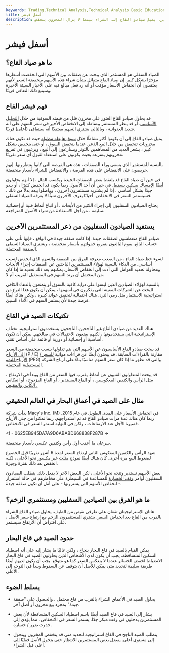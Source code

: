 ```yaml
---
keywords: Trading,Technical Analysis,Technical Analysis Basic Education
title: أسفل فيشر
description: الصياد السفلي هو المستثمر الذي يبحث عن الصفقات بين الأسهم التي انخفضت أسعارها بشكل كبير. يميل صيادو القاع إلى الشراء بينما لا يزال المخزون ينخفض.
---
```


# أسفل فيشر
## ما هو صياد القاع؟

الصياد السفلي هو المستثمر الذي يبحث عن صفقات بين الأسهم التي انخفضت أسعارها مؤخرًا بشكل كبير. إن صياد القاع متفائل بشأن شراء هذه الأسهم منخفضة السعر لأنهم يعتقدون أن انخفاض الأسعار مؤقت أو أنه رد فعل مبالغ فيه على الأخبار السيئة الأخيرة وسيتبع ذلك التعافي قريبًا.

## فهم فيشر القاع

قد يحاول صيادو القاع العثور على مخزون قلل من قيمته السوقية من خلال [التحليل](/fundamentalanalysis) [الأساسي](/fundamentalanalysis). أو قد ينظر المستثمر ببساطة إلى الانخفاض الأخير في سعر السهم على أنه شديد العدوانية ، وبالتالي يشتري السهم معتقدًا أنه سيتعافى (أعلى) قريبًا.

يميل صيادو القاع إلى أن يكونوا أكثر نشاطًا خلال [سوق هابطة مطولة](/bearmarket) حيث قد تكون هناك مخزونات تنخفض من خلال البيع الذعر. عندما ينخفض السوق ، أو حتى ينخفض بشكل كبير ، يشعر العديد من المساهمين بالتوتر ويسارعون إلى البيع ، ويرغبون في تفريغ مخزونهم بسرعة بحيث يكونون على استعداد لقبول أي سعر تقريبًا.

بالنسبة للمستثمر الذي يسعى وراء الصفقات ، هذه هي الفرصة التي كانوا ينتظرونها. إنهم حريصون على الانقضاض على هذه الفرصة ، والانقضاض للشراء بأسعار منخفضة.

في حين أن صياد القاع قد يلتقط بعض الصفقات الجيدة ويكسب المال ، إلا أنهم يحاولون أيضًا [الإمساك بسكين يسقط](/fallingknife). في حين أن أحد الأصول ربما يكون قد انخفض كثيرًا ، أو يبدو جيدًا بشكل أساسي ، إذا لم يشتريه مستثمرون آخرون ، وواصلوا بيعه بدلاً من ذلك ، فسيستمر السعر في الانخفاض. أحيانًا يعرف الآخرون شيئًا لا يعرفه الصياد السفلي.

يحتاج الصيادون السفليون إلى إجراء الكثير من الأبحاث ، أو اتباع أنماط فنية أو إحصائية سليمة ، من أجل الاستفادة من شراء الأصول المتراجعة.

## يستفيد الصيادون السفليون من ذعر المستثمرين الآخرين

صيادو القاع متعطشون لصفقات جيدة. إذا كانت صفقة جيدة في الواقع ، فإنها تأتي على حساب البائع. يقوم البائعون بتفريغ حمولتهم بأسعار منخفضة ، ويشتري الصياد السفلي الصفقة المحتملة.

لسوء حظ صياد القاع ، من الصعب معرفة الفرق بين الصفقة والسهم الذي انخفض لسبب أساسي. من الذكاء بالنسبة لهؤلاء المستثمرين الباحثين عن الصفقات إجراء الأبحاث ومحاولة تحديد العوامل التي أدت إلى انخفاض الأسعار. يمكنهم بعد ذلك تحديد ما إذا كان من المحتمل أن يرتد السهم في المستقبل القريب أم لا.

بالنسبة لهؤلاء الصيادين الذين ليسوا على دراية كافية بالسوق أو يتمتعون بالدهاء الكافي للبحث عن الشركات المعينة التي يفكرون في أسهمها ، يمكن أن يكون هذا النوع من استراتيجية الاستثمار مثل رمي النرد. هناك احتمالية لتحقيق عوائد كبيرة ، ولكن هناك أيضًا فرصة جيدة لأن يستمر السهم في الأداء السيئ.

## تكتيكات الصيد في القاع

هناك العديد من صيادي القاع غير الناجحين. الناجحون يستخدمون استراتيجية. تختلف الإستراتيجية التي يستخدمونها ، لكنهم يضعون الاحتمالات في صالحهم. يمكن أن تكون أساسية أو إحصائية أو دورية أو قائمة على أساس تقني.

قد يبحث صيادو القاع الأساسيون عن الأسهم التي يتم تداولها بنسب منخفضة [من السعر إلى الأرباح](/price-earningsratio) (P / E) مقارنة بالقراءات السابقة. قد يبحثون أيضًا عن قراءات مواتية [للسعر / الأرباح للنمو](/pegratio) (PEG) والتي قد تظهر ما إذا كان سعر السهم مناسبًا بناءً على أرباح الشركة المستقبلية المحتملة.

قد يبحث المتداولون الفنيون عن أنماط يقترب فيها السعر من القاع ويبدأ في الارتفاع ، مثل الرأس والكتفين المعكوسين ، أو [القاع](/roundingbottom) المستدير ، أو القاع المزدوج ، أو انعكاس [الكأس والمقبض .](/cupandhandle)

## مثال على الصيد في أعماق البحار في العالم الحقيقي

بدأت شركة Macy's Inc. (M) في انخفاض الأسعار على المدى الطويل في عام 2015. ربما كان هناك عدة مرات صيادو القاع قد تم استدراجهم. ربما تمكنوا من جني الأرباح قصيرة الأجل عند الارتفاعات ، ولكن في النهاية استمر السعر في الانخفاض.

<! - 0625EB945DA7A9D6ABABD668838F287B ->

سرعان ما أعقب أول رأس وكتفين عكسي بأسعار منخفضة.

شهد الرأس والكتفين المعكوس الثاني ارتفاع السعر لمدة 6 أشهر تقريبًا قبل الخضوع لضغوط البيع مرة أخرى. كان هناك أيضًا نموذج [مثلث](/triangle) غير مكسور نحو الأعلى ، لكنه انخفض بعد ذلك بفترة وجيزة.

بعض الأسهم تستدير وتتجه نحو الأعلى ، لكن البعض الآخر لا يفعل ذلك. يتطلب الصيادون السفليون أوامر [وقف الخسارة](/stop-lossorder) للمساعدة في السيطرة على مخاطرهم في حالة استمرار انخفاض الأسهم التي يشترونها - على أمل أن تكون صفقة جيدة -.

## ما هو الفرق بين الصيادين السفليين ومستثمري الزخم؟

هاتان الإستراتيجيتان تقعان على طرفي نقيض من الطيف. يحاول صيادو القاع الشراء بالقرب من القاع بعد انخفاض السعر. يشتري [المستثمرون الزخم](/momentum_investing) مع ارتفاع سعر الأصل ، على افتراض أن الارتفاع سيستمر.

## حدود الصيد في قاع البحار

يمكن القيام بالصيد في قاع البحار بنجاح ، ولكن غالبًا ما يشار إليه على أنه اصطياد السكين المتساقطة. يجب أن يكون لدى الأشخاص الذين يحاولون الصيد في قاع البحار الانضباط لخفض الخسائر عندما لا ينعكس السعر كما هو متوقع. يجب أن يكون لديهم أيضًا طريقة سليمة لتحديد متى يمكن للأصل أن يتوقف عن السقوط ويبدأ في التوجه إلى الأعلى.

## يسلط الضوء

- يحاول الصيد في الأعماق الشراء بالقرب من قاع محتمل ، والحصول على "صفقة جيدة" بمجرد بيع مخزون أو أصل آخر.

- يشار إلى الصيد في قاع الصيد أيضًا باسم اصطياد السكين المتساقطة لأن بعض المستثمرين يدخلون في وقت مبكر جدًا. يستمر السعر في الانخفاض ، مما يؤدي إلى حدوث ضرر / خسارة.

- يتطلب الصيد الناجح في القاع استراتيجية لتحديد متى قد ينخفض المخزون ويتحول إلى مستوى أعلى. يفضل بعض المستثمرين الانتظار حتى يتحول الأصل فعليًا إلى أعلى قبل الشراء.


